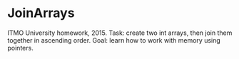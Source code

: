 # JoinArrays

ITMO University homework, 2015.
Task: create two int arrays, then join them together in ascending order.
Goal: learn how to work with memory using pointers.
